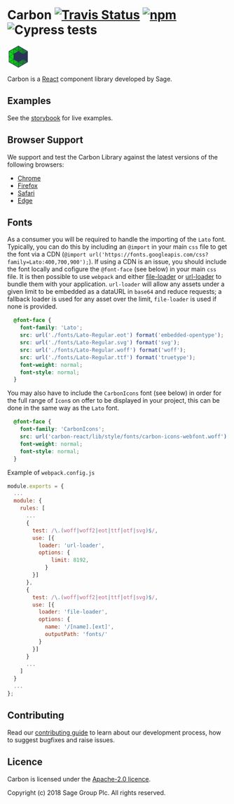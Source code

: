 # Carbon [![Travis Status](https://travis-ci.org/Sage/carbon.svg?branch=master)](https://travis-ci.org/Sage/carbon) [![npm](https://img.shields.io/npm/v/carbon-react.svg)](https://www.npmjs.com/package/carbon-react) ![Cypress tests](https://github.com/chrisbarber86/carbon/workflows/Cypress%20tests/badge.svg)
<img src="https://raw.githubusercontent.com/Sage/carbon/master/logo/carbon-logo.png" width="50">

Carbon is a [React](https://facebook.github.io/react/) component library developed by Sage.

## Examples

See the [storybook](https://carbon.sage.com/) for live examples.

## Browser Support
We support and test the Carbon Library against the latest versions of the following browsers:
* [Chrome](https://www.google.com/chrome/)
* [Firefox](https://www.mozilla.org/firefox/)
* [Safari](https://www.apple.com/safari/)
* [Edge](https://www.microsoft.com/windows/microsoft-edge)

## Fonts
As a consumer you will be required to handle the importing of the `Lato` font. Typically, you can do this by including an `@import` in your main `css` file to get the font via a CDN (`@import url('https://fonts.googleapis.com/css?family=Lato:400,700,900');`). If using a CDN is an issue, you should include the font locally and cofigure the `@font-face` (see below) in your main `css` file. It is then possible to use `webpack` and either [file-loader](https://webpack.js.org/loaders/file-loader/) or [url-loader](https://webpack.js.org/loaders/url-loader/) to bundle them with your application. `url-loader` will allow any assets under a given limit to be embedded as a dataURL in `base64` and reduce requests; a fallback loader is used for any asset over the limit, `file-loader` is used if none is provided.

```css
  @font-face {
    font-family: 'Lato';
    src: url('./fonts/Lato-Regular.eot') format('embedded-opentype');
    src: url('./fonts/Lato-Regular.svg') format('svg');
    src: url('./fonts/Lato-Regular.woff') format('woff');
    src: url('./fonts/Lato-Regular.ttf') format('truetype');
    font-weight: normal;
    font-style: normal;
  }
```
You may also have to include the `CarbonIcons` font (see below) in order for the full range of `Icon`s on offer to be displayed in your project, this can be done in the same way as the `Lato` font.

```css
  @font-face {
    font-family: 'CarbonIcons';
    src: url('carbon-react/lib/style/fonts/carbon-icons-webfont.woff') format("woff");
    font-weight: normal;
    font-style: normal;
  }
```

Example of `webpack.config.js`
```js
module.exports = {
  ...
  module: {
    rules: [
      ...
      {
        test: /\.(woff|woff2|eot|ttf|otf|svg)$/,
        use: [{
          loader: 'url-loader',
          options: {
              limit: 8192,
            }
        }]
      },
      {
        test: /\.(woff|woff2|eot|ttf|otf|svg)$/,
        use: [{
          loader: 'file-loader',
          options: {
            name: '/[name].[ext]',
            outputPath: 'fonts/'
          }
        }]
      }
      ...
    ]
  }
  ...
};
```
 
## Contributing
Read our [contributing guide](https://github.com/Sage/carbon/blob/master/CONTRIBUTING.md) to learn about our development process, how to suggest bugfixes and raise issues.

## Licence
Carbon is licensed under the [Apache-2.0 licence](https://github.com/Sage/carbon/blob/master/LICENSE).

Copyright (c) 2018 Sage Group Plc. All rights reserved.
